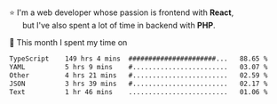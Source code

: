 ⭐ I'm a web developer whose passion is frontend with <b>React</b>,<br/>
&nbsp; &nbsp; &nbsp; but I've also spent a lot of time in backend with <b>PHP</b>.

📅 This month I spent my time on

<!--START_SECTION:waka-->

```txt
TypeScript    149 hrs 4 mins  ######################...   88.65 %
YAML          5 hrs 9 mins    #........................   03.07 %
Other         4 hrs 21 mins   #........................   02.59 %
JSON          3 hrs 39 mins   #........................   02.17 %
Text          1 hr 46 mins    .........................   01.06 %
```

<!--END_SECTION:waka-->
